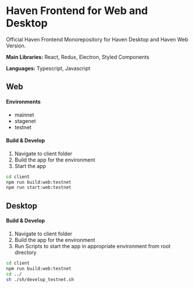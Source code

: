 # Haven Frontend for Web and Desktop


Official Haven Frontend Monorepository for Haven Desktop and Haven Web Version.

**Main Libraries:** React, Redux, Electron, Styled Components

**Languages:** Typescript, Javascript

## Web

#### Environments

* mainnet
* stagenet
* testnet

#### Build & Develop
 
1. Navigate to client folder
2. Build the app for the environment
3. Start the app

```bash
cd client
npm run build:web:testnet
npm run start:web:testnet
```

## Desktop

#### Build & Develop

1. Navigate to client folder
2. Build the app for the environment
3. Run Scripts to start the app in appropriate environment from root directory

```bash
cd client
npm run build:web:testnet
cd ../
sh ./sh/develop_testnet.sh
```


